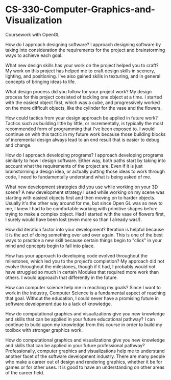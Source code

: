 # CS-330-Computer-Graphics-and-Visualization
Coursework with OpenGL

How do I approach designing software?
I approach designing software by taking into consideration the requirements for the project and brainstorming ways to achieve each goal.

What new design skills has your work on the project helped you to craft?
My work on this project has helped me to craft design skills in scenery, lighting, and positioning. I've also gained skills in texturing, and in general concepts of bringing ideas to life.

What design process did you follow for your project work?
My design process for this project consisted of tackling one object at a time. I started with the easiest object first, which was a cube, and progressively worked on the more difficult objects, like the cylinder for the vase and the flowers.

How could tactics from your design approach be applied in future work?
Tactics such as building little by little, or incrementally, is typically the most recommended form of programming that I've been exposed to. I would continue on with this tactic in my future work because those building blocks of incremental design always lead to an end result that is easier to debug and change.

How do I approach developing programs?
I approach developing programs similarly to how I design software. Either way, both paths start by taking into account what the requirements of the project are. Even if it is just brainstorming a design idea, or actually putting those ideas to work through code, I need to fundamentally understand what is being asked of me.

What new development strategies did you use while working on your 3D scene?
A new development strategy I used while working on my scene was starting with easiest objects first and then moving on to harder objects. Usually it's the other way around for me, but since Open GL was so new to me, I knew I had to be comfortable working with primitive shapes before trying to make a complex object. Had I started with the vase of flowers first, I surely would have been lost (even more so than I already was!).

How did iteration factor into your development?
Iteration is helpful because it is the act of doing something over and over again. This is one of the best ways to practice a new skill because certain things begin to "click" in your mind and cpncepts begin to fall into place.

How has your approach to developing code evolved throughout the milestones, which led you to the project’s completion?
My approach did not evolve throughout the milestones, though if it had, I probably would not have struggled so much in certain Modules that required more work than others. I would approach that differently in the future.

How can computer science help me in reaching my goals?
Since I want to work in the industry, Computer Science is a fundamental aspect of reaching that goal. Without the education, I could never have a promising future in software development due to a lack of knowledge.

How do computational graphics and visualizations give you new knowledge and skills that can be applied in your future educational pathway?
I can continue to build upon my knowledge from this course in order to build my toolbox with stronger graphics work. 

How do computational graphics and visualizations give you new knowledge and skills that can be applied in your future professional pathway?
Professionally, computer graphics and visualizations help me to understand another facet of the software development industry. There are many people who make a career out of design and rendering graphics, whether it be for games or for other uses. It is good to have an understanding on other areas of the career field.
